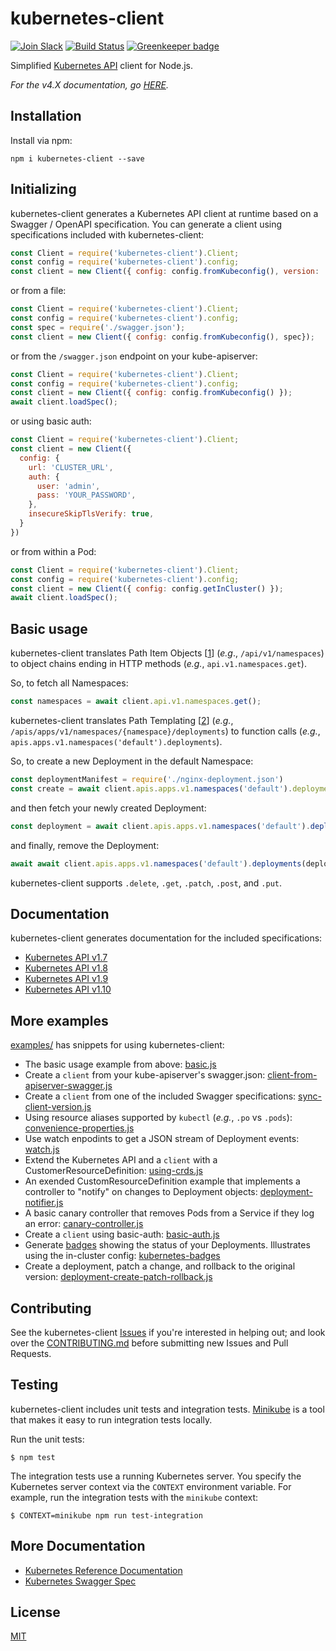 # kubernetes-client

[![Join Slack](https://img.shields.io/badge/Join%20us%20on-Slack-e01563.svg)](https://godaddy-oss-slack.herokuapp.com/)
[![Build Status][build]](https://travis-ci.org/godaddy/kubernetes-client) [![Greenkeeper badge][greenkeeper]](https://greenkeeper.io/)

[greenkeeper]: https://badges.greenkeeper.io/godaddy/kubernetes-client.svg
[build]: https://travis-ci.org/godaddy/kubernetes-client.svg?branch=master

Simplified [Kubernetes API](http://kubernetes.io/) client for Node.js.

*For the v4.X documentation, go [HERE](README-PRE-5.md).*

## Installation

Install via npm:

```
npm i kubernetes-client --save
```

## Initializing

kubernetes-client generates a Kubernetes API client at runtime based
on a Swagger / OpenAPI specification. You can generate a client using
specifications included with kubernetes-client:

```js
const Client = require('kubernetes-client').Client;
const config = require('kubernetes-client').config;
const client = new Client({ config: config.fromKubeconfig(), version: '1.9' });
```

or from a file:

```js
const Client = require('kubernetes-client').Client;
const config = require('kubernetes-client').config;
const spec = require('./swagger.json');
const client = new Client({ config: config.fromKubeconfig(), spec});

```

or from the `/swagger.json` endpoint on your kube-apiserver:

```js
const Client = require('kubernetes-client').Client;
const config = require('kubernetes-client').config;
const client = new Client({ config: config.fromKubeconfig() });
await client.loadSpec();
```

or using basic auth:

```js
const Client = require('kubernetes-client').Client;
const client = new Client({
  config: {
    url: 'CLUSTER_URL',
    auth: {
      user: 'admin',
      pass: 'YOUR_PASSWORD',
    },
    insecureSkipTlsVerify: true,
  }
})
```

or from within a Pod:

```js
const Client = require('kubernetes-client').Client;
const config = require('kubernetes-client').config;
const client = new Client({ config: config.getInCluster() });
await client.loadSpec();
```

## Basic usage

kubernetes-client translates Path Item Objects \[[1]\] (*e.g*.,
`/api/v1/namespaces`) to object chains ending in HTTP methods (*e.g.*,
`api.v1.namespaces.get`).

So, to fetch all Namespaces:

```js
const namespaces = await client.api.v1.namespaces.get();
```

kubernetes-client translates Path Templating \[[2]\] (*e.g.*,
`/apis/apps/v1/namespaces/{namespace}/deployments`) to function calls (*e.g.*,
`apis.apps.v1.namespaces('default').deployments`).

So, to create a new Deployment in the default Namespace:

```js
const deploymentManifest = require('./nginx-deployment.json')
const create = await client.apis.apps.v1.namespaces('default').deployments.post({ body: deploymentManifest });
```

and then fetch your newly created Deployment:

```js
const deployment = await client.apis.apps.v1.namespaces('default').deployments(deploymentManifest.metadata.name).get();
```

and finally, remove the Deployment:

```js
await await client.apis.apps.v1.namespaces('default').deployments(deploymentManifest.metadata.name).delete();
```

kubernetes-client supports `.delete`, `.get`, `.patch`, `.post`, and `.put`.

## Documentation

kubernetes-client generates documentation for the included
specifications:

* [Kubernetes API v1.7](docs/1.7.md)
* [Kubernetes API v1.8](docs/1.8.md)
* [Kubernetes API v1.9](docs/1.9.md)
* [Kubernetes API v1.10](docs/1.10.md)

## More examples

[examples/](examples/) has snippets for using kubernetes-client:

* The basic usage example from above: [basic.js](./examples/basic.js)
* Create a `client` from your kube-apiserver's swagger.json:
  [client-from-apiserver-swagger.js](./examples/client-from-apiserver-swagger.js)
* Create a `client` from one of the included Swagger specifications:
  [sync-client-version.js](./examples/sync-client-version.js)
* Using resource aliases supported by `kubectl` (*e.g.*, `.po` vs
  `.pods`): [convenience-properties.js](./examples/convenience-properties.js)
* Use watch enpodints to get a JSON stream of Deployment events:
  [watch.js](./examples/watch.js)
* Extend the Kubernetes API and a `client` with a
  CustomerResourceDefinition: [using-crds.js](./examples/using-crds.js)
* An exended CustomResourceDefinition example that implements a
  controller to "notify" on changes to Deployment objects:
  [deployment-notifier.js](./examples/deployment-notifier.js)
* A basic canary controller that removes Pods from a Service if they
  log an error: [canary-controller.js](./examples/canary-controller.js)
* Create a `client` using basic-auth:
  [basic-auth.js](./examples/basic-auth.js)
* Generate [badges](https://github.com/badges/shields) showing the
  status of your Deployments. Illustrates using the in-cluster config:
  [kubernetes-badges](https://github.com/silasbw/kubernetes-badges)
* Create a deployment, patch a change, and rollback to the original version:
  [deployment-create-patch-rollback.js](./examples/deployment-create-patch-rollback.js)

## Contributing

See the kubernetes-client [Issues](./issues) if you're interested in
helping out; and look over the [CONTRIBUTING.md](./CONTRIBUTING.md)
before submitting new Issues and Pull Requests.

## Testing

kubernetes-client includes unit tests and integration tests.
[Minikube](https://github.com/kubernetes/minikube) is a tool that
makes it easy to run integration tests locally.

Run the unit tests:

```console
$ npm test
```

The integration tests use a running Kubernetes server. You specify the
Kubernetes server context via the `CONTEXT` environment variable. For
example, run the integration tests with the `minikube` context:

```console
$ CONTEXT=minikube npm run test-integration
```

## More Documentation

* [Kubernetes Reference Documentation](http://kubernetes.io/docs/reference/)
* [Kubernetes Swagger Spec](http://kubernetes.io/kubernetes/third_party/swagger-ui/)

## License

[MIT](LICENSE)

[1]: https://swagger.io/specification/#pathItemObject
[2]: https://swagger.io/specification/#pathTemplating
